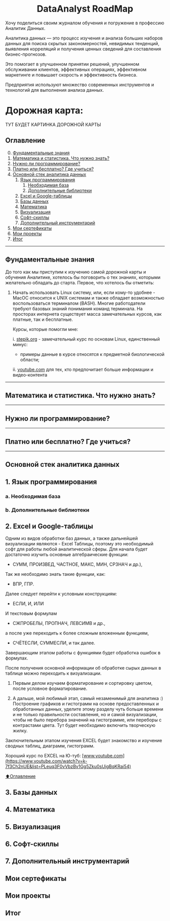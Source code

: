 <h1 align="center">DataAnalyst RoadMap</h1>

Хочу поделиться своим журналом обучения и погружение в профессию Аналитик Данных.


Аналитика данных — это процесс изучения и анализа больших наборов данных для поиска скрытых закономерностей, невидимых тенденций, выявления корреляций и получения ценных сведений для составления бизнес-прогнозов.

Это помогает в улучшенном принятии решений, улучшенном обслуживании клиентов, эффективных операциях, эффективном маркетинге и повышает скорость и эффективность бизнеса.

Предприятия используют множество современных инструментов и технологий для выполнения анализа данных.


# Дорожная карта:
ТУТ БУДЕТ КАРТИНКА ДОРОЖНОЙ КАРТЫ

## Оглавление

0. [Фундаментальные знания](#Фундаментальные-знания)
1. [Математика и статистика. Что нужно знать?](#Математика-и-статистика.-Что-нужно-знать?)
2. [Нужно ли программирование?](#Нужно-ли-программирование?)
3. [Платно или бесплатно? Где учиться?](#Платно-или-бесплатно?-Где-учиться?)
4. [Основной стек аналитика данных](#Основной-стек-аналитика-данных)
    1. [Язык программирования](#Язык_программирования)
       1. [Необходимая база](#Необходимая-база)
       2. [Дополнительные библиотеки](#Дополнительные-библиотеки)
    2. [Excel и Google-таблицы](#Excel-и-Google-таблицы) 
    3. [Базы данных](#Нумерованный)
    4. [Математика](#Смешанные-списки)
    5. [Визуализация](#Визуализация)
    6. [Софт-скиллы](#Софт-скиллы)
    7. [Дополнительный инструментарий](#Дополнительный-Инструментарий)
7. [Мои сертефикаты](#Мои-сертефикаты)
8. [Мои проекты](#Мои-проекты)
9. [Итог](#Итог)


________________________________________________________________________________________________________________________
## Фундаментальные знания
До того как мы приступим к изучению самой дорожной карты и обучения Аналитике, 
хотелось бы поговорить о тех знаниях, которыми желательно обладать до старта.
Первое, что хотелось бы отметить:
    
1. Начать использовать Linux систему, или, если кому-то удобнее - MacOC относится к UNIX
системам и также обладает возможностью воспользоваться терминалом (BASH). Многие
работодатели требуют базовых знаний понимания команд терминала. На просторах интернета
существует масса замечательных курсов, как платные, так и бесплатные. 

    Курсы, которые помогли мне:
    
    i. [stepik.org](https://stepik.org/course/73/info) - замечательный курс по основам Linux, единственный минус:
    
    - примеры данные в курсе относятся к предметной биологической области;
    
    ii. [youtube.com](https://youtube.com/playlist?list=PL0lO_mIqDDFUwVWvVitxG2oXA6a-Nq-Qq) для тех, кто 
    предпочитает больше информации и видео-контента

________________________________________________________________________________________________________________________

## Математика и статистика. Что нужно знать?

________________________________________________________________________________________________________________________

## Нужно ли программирование?

________________________________________________________________________________________________________________________

## Платно или бесплатно? Где учиться?

________________________________________________________________________________________________________________________

## Основной стек аналитика данных
##    1. Язык программирования
###       a. Необходимая база
###       b. Дополнительные библиотеки
##    2. Excel и Google-таблицы
Одним из видов обработки баз данных, а также дальнейшей визуализации являются - Excel Таблицы, 
поэтому это необходимый софт для работы любой аналитической сферы.
Для начала будет достаточно изучить основные алгебраические функции:
- СУММ, ПРОИЗВЕД, ЧАСТНОЕ, МАКС, МИН, СРЗНАЧ и др.), 

Так же необходимо знать такие функции, как: 
- ВПР, ГПР.

Далее следует перейти к условным конструкциям:
- ЕСЛИ, И, ИЛИ

И текстовым формулам

- СЖПРОБЕЛЫ, ПРОПНАЧ, ЛЕВСИМВ и др., 

а после уже переходить к более сложным вложенным функциям, 
- СЧЁТЕСЛИ, СУММЕСЛИ, и так далее. 

Завершающим этапом работы с функциями будет обработка ошибок в формулах.

После получения основной информации об обработке сырых данных в таблице можно переходить к визуализации.
1. Первым делом изучаем форматирование и сортировку цветом, после условное форматирование.

2. А дальше, мой любимый этап, самый незаменимый для аналитика :) Построение графиков и гистограмм 
на основе предоставленных и обработанных данных, уделите этому разделу чуть больше времени 
и не только правильности составления, но и самой визуализации, чтобы не было перебора
значений на гистограмме, или переборы с контрастами цвета. Тут будет необходимо включить творческую жилку.

Заключительным этапом изучения EXCEL будет знакомство и изучение сводных таблиц, диаграмм, гистограмм.

Хороший курс по EXCEL на Ю-туб: [www.youtube.com](https://www.youtube.com/watch?v=k-7f3Ch2nUE&list=PLeuq3F0vVbzBv1Gg5Zku0sUigBqKRai54)

[:arrow_up:Оглавление](#Оглавление)

##    3. Базы данных
##    4. Математика
##    5. Визуализация
##    6. Софт-скиллы
##    7. Дополнительный инструментарий
## Мои сертефикаты
## Мои проекты
## Итог


